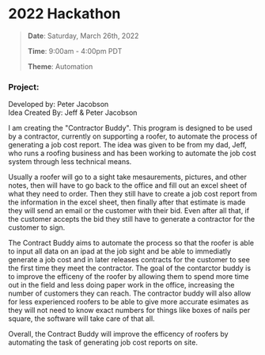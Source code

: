 # 2022 Hackathon
> **Date**: Saturday, March 26th, 2022
>
> **Time**: 9:00am - 4:00pm PDT
>
> **Theme**: Automation
### Project:
Developed by: Peter Jacobson  
Idea Created By: Jeff & Peter Jacobson

I am creating the "Contractor Buddy". This program is designed to be used by a contractor, currently on supporting a roofer, to automate the process of generating a job cost report. The idea was given to be from my dad, Jeff, who runs a roofing business and has been working to automate the job cost system through less technical means. 

Usually a roofer will go to a sight take mesaurements, pictures, and other notes, then will have to go back to the office and fill out an excel sheet of what they need to order. Then they still have to create a job cost report from the information in the excel sheet, then finally after that estimate is made they will send an email or the customer with their bid. Even after all that, if the customer accepts the bid they still have to generate a contractor for the customer to sign. 

The Contract Buddy aims to automate the process so that the roofer is able to input all data on an ipad at the job sight and be able to immediatly generate a job cost and in later releases contracts for the customer to see the first time they meet the contractor. The goal of the contarctor buddy is to improve the efficeny of the roofer by allowing them to spend more time out in the field and less doing paper work in the office, increasing the number of customers they can reach. The contractor buddy will also allow for less experienced roofers to be able to give more accurate esimates as they will not need to know exact numbers for things like boxes of nails per square, the software will take care of that all.

Overall, the Contract Buddy will improve the efficency of roofers by automating the task of generating job cost reports on site.
